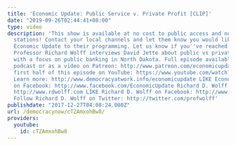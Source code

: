 ```yaml
---
title: 'Economic Update: Public Service v. Private Profit [CLIP]'
date: "2019-09-26T02:44:41+08:00"
type: video
description: 'This show is available at no cost to public access and non-profit community
  stations! Contact your local channels and let them know you would like them to add
  Economic Update to their programming. Let us know if you''ve reached out: info(a)democracyatwork.info
  Professor Richard Wolff interviews David Jette about public vs private banking,
  with a focus on public banking in North Dakota. Full episode available free via
  podcast or as a video on Patreon: http://www.patreon.com/economicupdate Watch the
  first half of this episode on YouTube: https://www.youtube.com/watch?v=Ov2qXHBIe2A
  Learn more: http://www.democracyatwork.info/economicupdate LIKE Economic Update
  on Facebook: http://www.facebook.com/EconomicUpdate Richard D. Wolff''s website:
  http://www.rdwolff.com LIKE Richard D. Wolff on Facebook: http://www.facebook.com/RichardDWolff
  Follow Richard D. Wolff on Twitter: http://twitter.com/profwolff'
publishdate: "2017-12-27T04:08:24.000Z"
url: /democracynow/cTZAmxohBw8/
providers:
  youtube:
    id: cTZAmxohBw8
---
```

